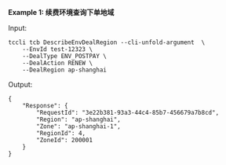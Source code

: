 **Example 1: 续费环境查询下单地域**



Input: 

```
tccli tcb DescribeEnvDealRegion --cli-unfold-argument  \
    --EnvId test-12323 \
    --DealType ENV_POSTPAY \
    --DealAction RENEW \
    --DealRegion ap-shanghai
```

Output: 
```
{
    "Response": {
        "RequestId": "3e22b381-93a3-44c4-85b7-456679a7b8cd",
        "Region": "ap-shanghai",
        "Zone": "ap-shanghai-1",
        "RegionId": 4,
        "ZoneId": 200001
    }
}
```

